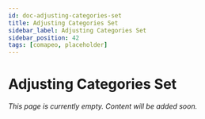 ```yaml
---
id: doc-adjusting-categories-set
title: Adjusting Categories Set
sidebar_label: Adjusting Categories Set
sidebar_position: 42
tags: [comapeo, placeholder]
---
```


# Adjusting Categories Set

*This page is currently empty. Content will be added soon.*
